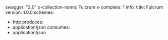 swagger: "2.0"
x-collection-name: Fulcrum
x-complete: 1
info:
  title: Fulcrum
  version: 1.0.0
schemes:
- http
produces:
- application/json
consumes:
- application/json